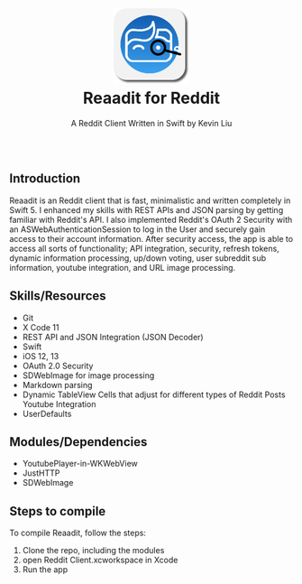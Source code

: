 <h1 align="center">
  <img src="Docs/reaadit-final-shadow.png" width="136" alt="icon"><br>
  Reaadit for Reddit<br>
</h1>

<p align="center">A Reddit Client Written in Swift by Kevin Liu</p>

<br>
<br>

## Introduction
Reaadit is an Reddit client that is fast, minimalistic and written completely in Swift 5. I enhanced my skills with REST APIs and JSON parsing by getting familiar with Reddit's API. I also implemented Reddit's OAuth 2 Security with an ASWebAuthenticationSession to log in the User and securely gain access to their account information. After security access, the app is able to access all sorts of functionality; API integration, security, refresh tokens, dynamic information processing, up/down voting, user subreddit sub information, youtube integration, and URL image processing.

## Skills/Resources
- Git
- X Code 11
- REST API and JSON Integration (JSON Decoder)
- Swift
- iOS 12, 13
- OAuth 2.0 Security
- SDWebImage for image processing
- Markdown parsing
- Dynamic TableView Cells that adjust for different types of Reddit Posts Youtube Integration
- UserDefaults

## Modules/Dependencies
- YoutubePlayer-in-WKWebView
- JustHTTP
- SDWebImage

## Steps to compile
To compile Reaadit, follow the steps:
1. Clone the repo, including the modules 
2. open Reddit Client.xcworkspace in Xcode
3. Run the app

